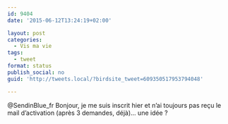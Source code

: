 ```yaml
---
id: 9404
date: '2015-06-12T13:24:19+02:00'

layout: post
categories:
  - Vis ma vie
tags:
  - tweet
format: status
publish_social: no
guid: 'http://tweets.local/?birdsite_tweet=609350517953794048'

---
```


@SendinBlue\_fr Bonjour, je me suis inscrit hier et n’ai toujours pas reçu le mail d’activation (après 3 demandes, déjà)… une idée ?